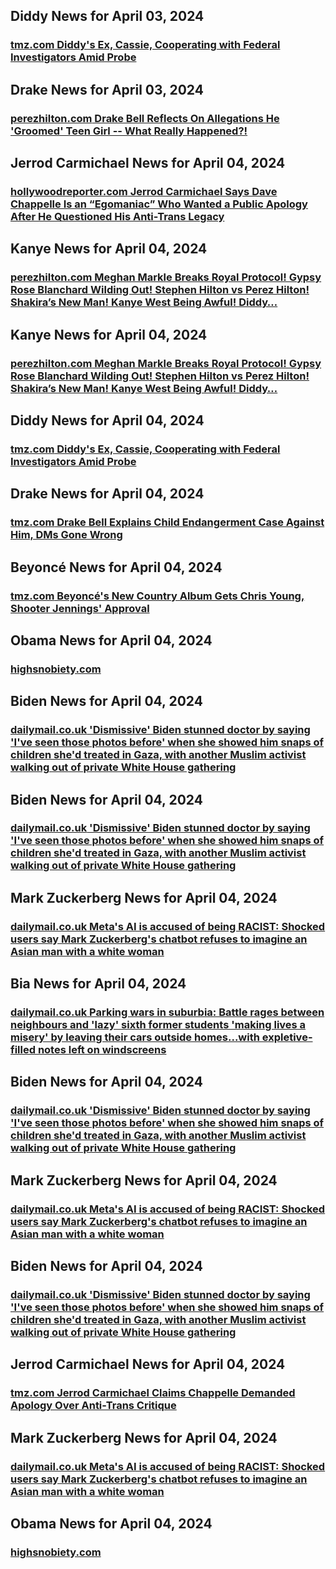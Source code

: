 ## Diddy News for April 03, 2024

### [**tmz.com** Diddy's Ex, Cassie, Cooperating with Federal Investigators Amid Probe](https://www.tmz.com/2024/04/03/diddy-ex-cassie-cooperating-federal-investigators-sex-trafficking-probe/)


## Drake News for April 03, 2024


### [**perezhilton.com** Drake Bell Reflects On Allegations He 'Groomed' Teen Girl -- What Really Happened?!](https://perezhilton.com/drake-bell-explains-child-endangerment-case-grooming-allegations/)


## Jerrod Carmichael News for April 04, 2024

### [**hollywoodreporter.com** Jerrod Carmichael Says Dave Chappelle Is an “Egomaniac” Who Wanted a Public Apology After He Questioned His Anti-Trans Legacy](https://www.hollywoodreporter.com/news/general-news/jerrod-carmichael-dave-chappelle-egomaniac-1235865998/)


## Kanye News for April 04, 2024

### [**perezhilton.com** Meghan Markle Breaks Royal Protocol! Gypsy Rose Blanchard Wilding Out! Stephen Hilton vs Perez Hilton! Shakira’s New Man! Kanye West Being Awful! Diddy…](https://perezhilton.com/meghan-markle-breaks-royal-protocol-gypsy-rose-blanchard-wilding-out-stephen-hilton-vs-perez-hilton-shakiras-new-man-kanye-west-being-awful-diddy/)


## Kanye News for April 04, 2024

### [**perezhilton.com** Meghan Markle Breaks Royal Protocol! Gypsy Rose Blanchard Wilding Out! Stephen Hilton vs Perez Hilton! Shakira’s New Man! Kanye West Being Awful! Diddy…](https://perezhilton.com/meghan-markle-breaks-royal-protocol-gypsy-rose-blanchard-wilding-out-stephen-hilton-vs-perez-hilton-shakiras-new-man-kanye-west-being-awful-diddy/)


## Diddy News for April 04, 2024

### [**tmz.com** Diddy's Ex, Cassie, Cooperating with Federal Investigators Amid Probe](https://www.tmz.com/2024/04/03/diddy-ex-cassie-cooperating-federal-investigators-sex-trafficking-probe/)


## Drake News for April 04, 2024

### [**tmz.com** Drake Bell Explains Child Endangerment Case Against Him, DMs Gone Wrong](https://www.tmz.com/2024/04/03/drake-bell-explain-child-endangerment-case-allegations-podcast-dm/)
## Beyoncé News for April 04, 2024

### [**tmz.com** Beyoncé's New Country Album Gets Chris Young, Shooter Jennings' Approval](https://www.tmz.com/2024/04/04/chris-young-shooter-jennings-react-beyonce-country-album/)


## Obama News for April 04, 2024

### [**highsnobiety.com** <![CDATA[A Lesson in Easy Airport Steeze From Sasha Obama]]>](https://www.highsnobiety.com/p/sasha-obama-airport-outfit/)


## Biden News for April 04, 2024

### [**dailymail.co.uk** 	'Dismissive' Biden stunned doctor by saying 'I've seen those photos before' when she showed him snaps of children she'd treated in Gaza, with another Muslim activist walking out of private White House gathering](https://www.dailymail.co.uk/news/article-13270211/Biden-Israel-Gaza-pictures-White-House-Muslim-Meeting.html?ns_mchannel=rss&amp;ito=1490&amp;ns_campaign=1490)


## Biden News for April 04, 2024

### [**dailymail.co.uk** 	'Dismissive' Biden stunned doctor by saying 'I've seen those photos before' when she showed him snaps of children she'd treated in Gaza, with another Muslim activist walking out of private White House gathering](https://www.dailymail.co.uk/news/article-13270211/Biden-Israel-Gaza-pictures-White-House-Muslim-Meeting.html?ns_mchannel=rss&amp;ito=1490&amp;ns_campaign=1490)


## Mark Zuckerberg News for April 04, 2024

### [**dailymail.co.uk** 	Meta's AI is accused of being RACIST: Shocked users say Mark Zuckerberg's chatbot refuses to imagine an Asian man with a white woman](https://www.dailymail.co.uk/sciencetech/article-13271111/Meta-AI-RACIST-asian-couple-Zuckerberg.html?ns_mchannel=rss&amp;ito=1490&amp;ns_campaign=1490)


## Bia News for April 04, 2024

### [**dailymail.co.uk** 	Parking wars in suburbia: Battle rages between neighbours and 'lazy' sixth former students 'making lives a misery' by leaving their cars outside homes...with expletive-filled notes left on windscreens](https://www.dailymail.co.uk/news/article-13241717/Students-leaving-cars-outside-homes-notes-windscreens.html?ns_mchannel=rss&amp;ito=1490&amp;ns_campaign=1490)


## Biden News for April 04, 2024

### [**dailymail.co.uk** 	'Dismissive' Biden stunned doctor by saying 'I've seen those photos before' when she showed him snaps of children she'd treated in Gaza, with another Muslim activist walking out of private White House gathering](https://www.dailymail.co.uk/news/article-13270211/Biden-Israel-Gaza-pictures-White-House-Muslim-Meeting.html?ns_mchannel=rss&amp;ito=1490&amp;ns_campaign=1490)


## Mark Zuckerberg News for April 04, 2024

### [**dailymail.co.uk** 	Meta's AI is accused of being RACIST: Shocked users say Mark Zuckerberg's chatbot refuses to imagine an Asian man with a white woman](https://www.dailymail.co.uk/sciencetech/article-13271111/Meta-AI-RACIST-asian-couple-Zuckerberg.html?ns_mchannel=rss&amp;ito=1490&amp;ns_campaign=1490)


## Biden News for April 04, 2024

### [**dailymail.co.uk** 	'Dismissive' Biden stunned doctor by saying 'I've seen those photos before' when she showed him snaps of children she'd treated in Gaza, with another Muslim activist walking out of private White House gathering](https://www.dailymail.co.uk/news/article-13270211/Biden-Israel-Gaza-pictures-White-House-Muslim-Meeting.html?ns_mchannel=rss&amp;ito=1490&amp;ns_campaign=1490)


## Jerrod Carmichael News for April 04, 2024

### [**tmz.com** Jerrod Carmichael Claims Chappelle Demanded Apology Over Anti-Trans Critique](https://www.tmz.com/2024/04/04/jerrod-carmichael-dave-chappelle-egomaniac-demand-apology-anti-trans/)


## Mark Zuckerberg News for April 04, 2024

### [**dailymail.co.uk** 	Meta's AI is accused of being RACIST: Shocked users say Mark Zuckerberg's chatbot refuses to imagine an Asian man with a white woman](https://www.dailymail.co.uk/sciencetech/article-13271111/Meta-AI-RACIST-asian-couple-Zuckerberg.html?ns_mchannel=rss&amp;ito=1490&amp;ns_campaign=1490)


## Obama News for April 04, 2024

### [**highsnobiety.com** <![CDATA[Sasha Obama's Lesson in Easy Airport Steeze]]>](https://www.highsnobiety.com/p/sasha-obama-airport-outfit/)



